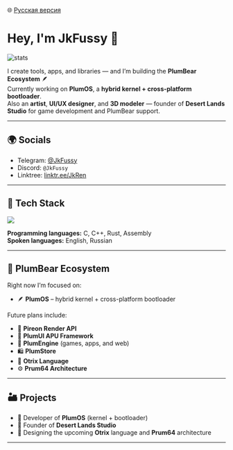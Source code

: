 🌐 [Русская версия](README.ru.md)

# Hey, I'm JkFussy 👋

![stats](https://github-readme-stats.vercel.app/api?username=JkFussy&show_icons=true&theme=dark)

I create tools, apps, and libraries — and I’m building the **PlumBear Ecosystem** 🪶  
Currently working on **PlumOS**, a **hybrid kernel + cross-platform bootloader**.  
Also an **artist**, **UI/UX designer**, and **3D modeler** — founder of **Desert Lands Studio** for game development and PlumBear support.

---

## 🌍 Socials
- Telegram: [@JkFussy](https://t.me/JkFussy)  
- Discord: `@JkFussy`  
- Linktree: [linktr.ee/JkRen](https://linktr.ee/JkRen)

---

## 🧠 Tech Stack
<p align="left">
  <img src="https://skillicons.dev/icons?i=c,cpp,rust,assembly,linux,git,blender,figma,vscode" />
</p>

**Programming languages:** C, C++, Rust, Assembly  
**Spoken languages:** English, Russian

---

## 🧩 PlumBear Ecosystem
Right now I’m focused on:
- 🪶 **PlumOS** – hybrid kernel + cross-platform bootloader  

Future plans include:
- 🌈 **Pireon Render API**  
- 🧭 **PlumUI APU Framework**  
- 🧱 **PlumEngine** (games, apps, and web)  
- 🛍 **PlumStore**  
- 💬 **Otrix Language**  
- ⚙️ **Prum64 Architecture**

---

## 🏜 Projects
- 🧩 Developer of **PlumOS** (kernel + bootloader)
- 🎨 Founder of **Desert Lands Studio**
- 🧠 Designing the upcoming **Otrix** language and **Prum64** architecture

---

